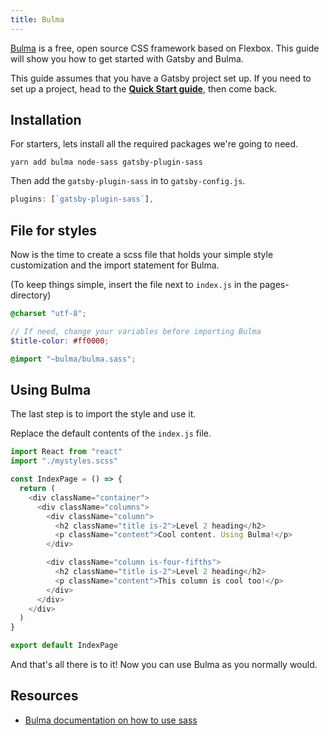 ```yaml
---
title: Bulma
---
```


[Bulma](https://bulma.io) is a free, open source CSS framework based on Flexbox. This guide will show you how to get started with Gatsby and Bulma.

This guide assumes that you have a Gatsby project set up. If you need to set up a project, head to the [**Quick Start guide**](/docs/quick-start), then come back.

## Installation

For starters, lets install all the required packages we're going to need.

`yarn add bulma node-sass gatsby-plugin-sass`

Then add the `gatsby-plugin-sass` in to `gatsby-config.js`.

```javascript:title=gatsby-config.js
plugins: [`gatsby-plugin-sass`],
```

## File for styles

Now is the time to create a scss file that holds your simple style customization and the import statement for Bulma.

(To keep things simple, insert the file next to `index.js` in the pages-directory)

```scss:title=mystyles.scss
@charset "utf-8";

// If need, change your variables before importing Bulma
$title-color: #ff0000;

@import "~bulma/bulma.sass";
```

## Using Bulma

The last step is to import the style and use it.

Replace the default contents of the `index.js` file.

```jsx:title=index.js
import React from "react"
import "./mystyles.scss"

const IndexPage = () => {
  return (
    <div className="container">
      <div className="columns">
        <div className="column">
          <h2 className="title is-2">Level 2 heading</h2>
          <p className="content">Cool content. Using Bulma!</p>
        </div>

        <div className="column is-four-fifths">
          <h2 className="title is-2">Level 2 heading</h2>
          <p className="content">This column is cool too!</p>
        </div>
      </div>
    </div>
  )
}

export default IndexPage
```

And that's all there is to it! Now you can use Bulma as you normally would.

## Resources

- [Bulma documentation on how to use sass](https://bulma.io/documentation/customize/with-node-sass/)
